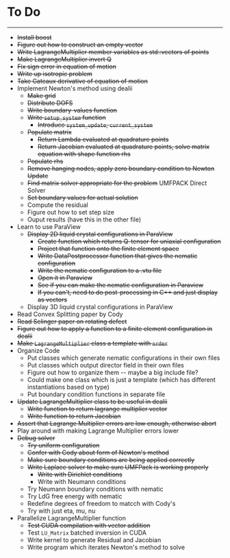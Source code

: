 # To Do
----------------
* ~~Install boost~~
* ~~Figure out how to construct an empty vector~~
* ~~Write LagrangeMultiplier member variables as std::vectors of points~~
* ~~Make LagrangeMultiplier invert Q~~
* ~~Fix sign error in equation of motion~~
* ~~Write up isotropic problem~~
* ~~Take Gateaux derivative of equation of motion~~
* Implement Newton's method using dealii
  - ~~Make grid~~
  - ~~Distribute DOFS~~
  - ~~Write boundary-values function~~
  - ~~Write `setup_system` function~~
    - ~~Introduce `system_update`, `current_system`~~
  - ~~Populate matrix~~
    - ~~Return Lambda evaluated at quadrature points~~
    - ~~Return Jacobian evaluated at quadrature points, solve matrix equation with shape function rhs~~
  - ~~Populate rhs~~
  - ~~Remove hanging nodes, apply zero boundary condition to Newton Update~~
  - ~~Find matrix solver appropriate for the problem~~ UMFPACK Direct Solver
  - ~~Set boundary values for actual solution~~
  - Compute the residual
  - Figure out how to set step size
  - Ouput results (have this in the other file)
* Learn to use ParaView
  - ~~Display 2D liquid crystal configurations in ParaView~~
    - ~~Create function which returns Q-tensor for uniaxial configuration~~
    - ~~Project that function onto the finite element space~~
    - ~~Write DataPostprocessor function that gives the nematic configuration~~
    - ~~Write the nematic configuration to a .vtu file~~
    - ~~Open it in Paraview~~
    - ~~See if you can make the nematic configuration in Paraview~~
    - ~~If you can't, need to do post-processing in C++ and just display as vectors~~
  - Display 3D liquid crystal configurations in ParaView
* Read Convex Splitting paper by Cody
* ~~Read Selinger paper on rotating defect~~
* ~~Figure out how to apply a function to a finite element configuration in dealii~~
* ~~Make `LagrangeMultiplier` class a template with `order`~~
* Organize Code
  - Put classes which generate nematic configurations in their own files
  - Put classes which output director field in their own files
  - Figure out how to organize them -- maybe a big include file?
  - Could make one class which is just a template (which has different instantiations based on type)
  - Put boundary condition functions in separate file
* ~~Update LagrangeMultiplier class to be useful in dealii~~
  - ~~Write function to return lagrange multiplier vector~~
  - ~~Write function to return Jacobian~~
* ~~Assert that Lagrange Multiplier errors are low enough, otherwise abort~~
* Play around with making Lagrange Multiplier errors lower
* ~~Debug solver~~
  - ~~Try uniform configuration~~
  - ~~Confer with Cody about form of Newton's method~~
  - ~~Make sure boundary conditions are being applied correctly~~
  - ~~Write Laplace solver to make sure UMFPack is working properly~~
    - ~~Write with Dirichlet conditions~~
    - Write with Neumann conditions
  - Try Neumann boundary conditions with nematic
  - Try LdG free energy with nematic
  - Redefine degrees of freedom to matcch with Cody's
  - Try with just eta, mu, nu
* Parallelize LagrangeMultiplier function
  - ~~Test CUDA compilation with vector addition~~
  - Test `LU_Matrix` batched inversion in CUDA
  - Write kernel to generate Residual and Jacobian
  - Write program which iterates Newton's method to solve
